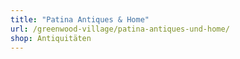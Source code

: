 ```yaml
---
title: "Patina Antiques & Home"
url: /greenwood-village/patina-antiques-und-home/
shop: Antiquitäten
---
```

